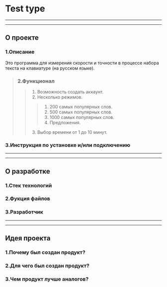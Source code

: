 # Test type
------------------------
------------------------
## О проекте 

### 1.Описание
Это программа для измерения скорости и точности в процессе набора текста на клавиатуре (на русском языке).

>### 2.Функционал
>> 1. Возможность создать аккаунт.
>> 2. Несколько режимов.
>>> 1. 200 самых популярных слов.
>>> 2. 500 самых популярных слов.
>>> 3. 1000 самых популярных слов.
>>> 4. Предложения.
>> 3. Выбор времени от 1 до 10 минут.

### 3.Инструкция по установке и/или подключению

------------------------
------------------------
## О разработке

### 1.Стек технологий

### 2.Фукция файлов

### 3.Разработчик
------------------------
------------------------
## Идея проекта

### 1.Почему был создан продукт?

### 2.Для чего был создан продукт? 

### 3.Чем продукт лучше аналогов?
